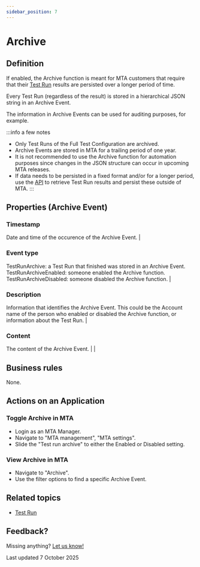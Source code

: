 ```yaml
---
sidebar_position: 7
---
```


# Archive

## Definition

If enabled, the Archive function is meant for MTA customers that require that their [Test Run](test-run) results are persisted over a longer period of time. 

Every Test Run (regardless of the result) is stored in a hierarchical JSON string in an Archive Event. 

The information in Archive Events can be used for auditing purposes, for example.

:::info a few notes
- Only Test Runs of the Full Test Configuration are archived.
- Archive Events are stored in MTA for a trailing period of one year. 
- It is not recommended to use the Archive function for automation purposes since changes in the JSON structure can occur in upcoming MTA releases.
- If data needs to be persisted in a fixed format and/or for a longer period, use the [API](../api#get-testrun) to retrieve Test Run results and persist these outside of MTA.
:::

## Properties (Archive Event)

### Timestamp   
Date and time of the occurence of the Archive Event.                                                                                                                                                          |

### Event type  
TestRunArchive: a Test Run that finished was stored in an Archive Event.<br/> TestRunArchiveEnabled: someone enabled the Archive function.<br/>TestRunArchiveDisabled: someone disabled the Archive function. |

### Description 
Information that identifies the Archive Event. This could be the Account name of the person who enabled or disabled the Archive function, or information about the Test Run.                                  |

### Content     
The content of the Archive Event.                                                                                                                                                                             |  |

## Business rules

None.

## Actions on an Application


### Toggle Archive in MTA
- Login as an MTA Manager.
- Navigate to "MTA management", "MTA settings".
- Slide the "Test run archive" to either the Enabled or Disabled setting. 

### View Archive in MTA
- Navigate to "Archive".
- Use the filter options to find a specific Archive Event.

## Related topics
- [Test Run](test-run)

## Feedback?
Missing anything? [Let us know!](mailto:support@menditect.com)

Last updated 7 October 2025